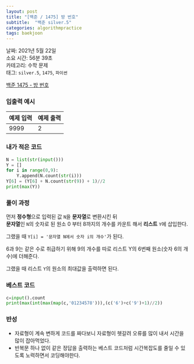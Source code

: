 ```yaml
---
layout: post
title: "[백준 / 1475] 방 번호"
subtitle:  "백준 silver.5"
categories: algorithmpractice
tags: baekjoon
---
```


날짜: 2021년 5월 22일  
소요 시간: 56분 39초  
카테고리: 수학 문제  
태그: `silver.5`, `1475`, `파이썬`  


[백준 1475 - 방 번호](https://www.acmicpc.net/problem/1475)

### 입출력 예시  

|예제 입력|예제 출력|
|---|---|
|9999|2|  
  
  
### 내가 적은 코드

```python
N = list(str(input()))
Y = []
for i in range(0,9):
    Y.append(N.count(str(i)))
Y[6] = (Y[6] + N.count(str(9)) + 1)//2
print(max(Y))
```

### 풀이 과정  

먼저 **정수형**으로 입력된 값 `N`을 **문자열**로 변환시킨 뒤  
**문자열**인 `N`의 숫자로 된 원소 0 부터 8까지의 개수를 카운트 해서 **리스트** `Y`에 삽입한다.  
  
그랬을 때 `Y[i] = '문자열 N에서 숫자 i의 개수'`가 된다.  
  
6과 9는 같은 수로 취급하기 위해 9의 개수를 따로 리스트 Y의 6번째 원소(숫자 6의 개수)에 더해준다.  
  
그랬을 때 리스트 `Y`의 원소의 최대값을 출력하면 된다.  

  
### 베스트 코드

```python
c=input().count
print(max(int(max(map(c,'01234578'))),(c('6')+c('9')+1)//2))
```

### 반성

- 자료형이 계속 변하게 코드를 짜다보니 자료형이 헷갈려 오류를 많이 내서 시간을 많이 잡아먹었다.
- 반복문 하나 없이 같은 정답을 출력하는 베스트 코드처럼 시간복잡도를 줄일 수 있도록 노력하면서 코딩해야한다.
  
